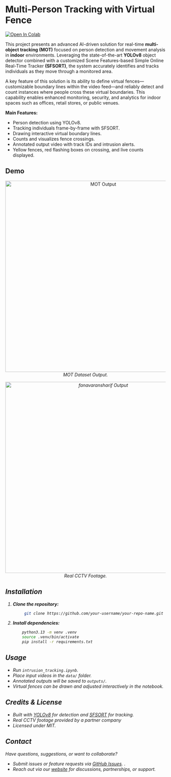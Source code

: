 # Multi-Person Tracking with Virtual Fence
<a href="https://drive.google.com/file/d/1tCy0ClKD8zg1EL9EozCbPsNWo7IMirlb/view?usp=sharing"><img src="https://colab.research.google.com/assets/colab-badge.svg" alt="Open In Colab"></a>

This project presents an advanced AI-driven solution for real-time **multi-object tracking (MOT)** focused on person detection and movement analysis in **indoor** environments. Leveraging the state-of-the-art **YOLOv8** object detector combined with a customized Scene Features-based Simple Online Real-Time Tracker **(SFSORT)**, the system accurately identifies and tracks individuals as they move through a monitored area.

A key feature of this solution is its ability to define virtual fences—customizable boundary lines within the video feed—and reliably detect and count instances where people cross these virtual boundaries. This capability enables enhanced monitoring, security, and analytics for indoor spaces such as offices, retail stores, or public venues.

**Main Features:**
- Person detection using YOLOv8.
- Tracking individuals frame-by-frame with SFSORT.
- Drawing interactive virtual boundary lines.
- Counts and visualizes fence crossings.
- Annotated output video with track IDs and intrusion alerts.
- Yellow fences, red flashing boxes on crossing, and live counts displayed.

## Demo

<p align="center">
  <img src="assets\tracked_output_MOT.gif" width="600px" alt="MOT Output">
  <br>
  <em> MOT Dataset Output. 
</p>

<p align="center">
  <img src="assets\fanavaransharif_demo.gif" width="600px" alt="fanavaransharif Output">
  <br>
  <em> Real CCTV Footage.
</p>


## Installation

1. **Clone the repository:**
   ```bash
        git clone https://github.com/your-username/your-repo-name.git  && cd your-repo-name
   ```
2. **Install dependencies:**
    ```bash
        python3.13 -m venv .venv
        source .venv/bin/activate
        pip install -r requirements.txt
    ```
## Usage
- Run `intrusion_tracking.ipynb`.
- Place input videos in the `data/` folder.
- Annotated outputs will be saved to `outputs/`.
- Virtual fences can be drawn and adjusted interactively in the notebook.

## Credits & License
* Built with [YOLOv8](https://github.com/ultralytics/ultralytics) for detection and [SFSORT](https://github.com/gitmehrdad/SFSORT) for tracking.
* Real CCTV footage provided by a partner company
* Licensed under MIT.


## Contact
Have questions, suggestions, or want to collaborate?  
* Submit issues or feature requests via [GitHub Issues](https://github.com/fanavaran-sharif/IndoorPeopleTrack/issues).  .  
* Reach out via our [website](https://fanavaran-sharif.com) for discussions, partnerships, or support.